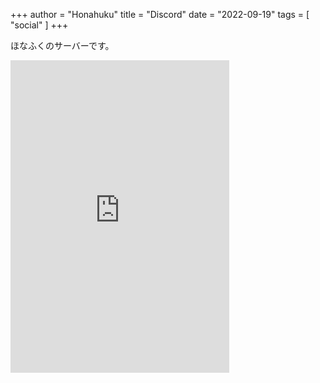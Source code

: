 +++
author = "Honahuku"
title = "Discord"
date = "2022-09-19"
tags = [
    "social"
]
+++

ほなふくのサーバーです。
<iframe src="https://discord.com/widget?id=1006840386355990619&theme=dark" width="350" height="500" allowtransparency="true" frameborder="0" sandbox="allow-popups allow-popups-to-escape-sandbox allow-same-origin allow-scripts"></iframe>
